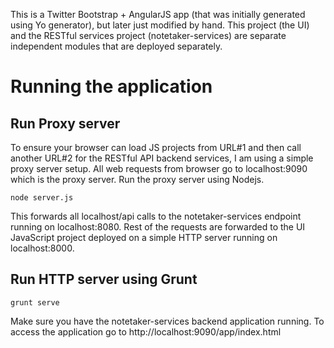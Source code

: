 This is a Twitter Bootstrap + AngularJS app (that was initially generated using Yo generator), but later just modified by hand. This project (the UI) and the RESTful services project (notetaker-services) are separate independent modules that are deployed separately. 

# Running the application
## Run Proxy server
To ensure your browser can load JS projects from URL#1 and then call another URL#2 for the RESTful API backend services, I am using a simple proxy server setup. All web requests from browser go to localhost:9090 which is the proxy server. Run the proxy server using Nodejs.

    node server.js

This forwards all localhost/api calls to the notetaker-services endpoint running on localhost:8080. Rest of the requests are forwarded to the UI JavaScript project deployed on a simple HTTP server running on localhost:8000.

## Run HTTP server using Grunt 
    grunt serve

Make sure you have the notetaker-services backend application running. To access the application go to 
    http://localhost:9090/app/index.html

